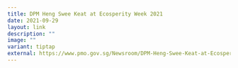 ```yaml
---
title: DPM Heng Swee Keat at Ecosperity Week 2021
date: 2021-09-29
layout: link
description: ""
image: ""
variant: tiptap
external: https://www.pmo.gov.sg/Newsroom/DPM-Heng-Swee-Keat-at-Ecosperity-Week-2021
---
```

